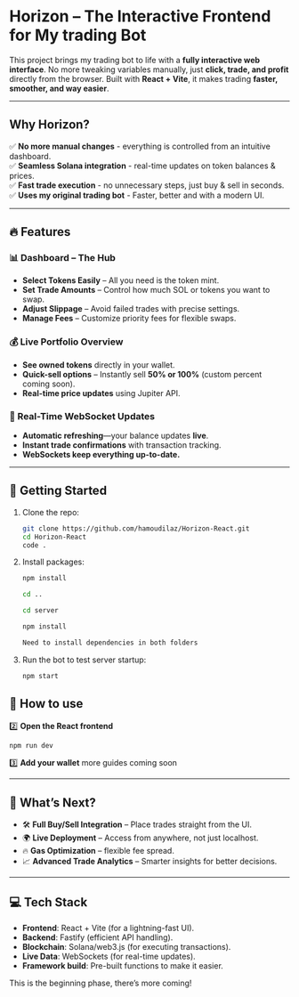 # **Horizon – The Interactive Frontend for My trading Bot**

This project brings my trading bot to life with a **fully interactive web interface**. No more tweaking variables manually, just **click, trade, and profit** directly from the browser. Built with **React + Vite**, it makes trading **faster, smoother, and way easier**.

---

## **Why Horizon?**

✅ **No more manual changes** - everything is controlled from an intuitive dashboard.  
✅ **Seamless Solana integration** - real-time updates on token balances & prices.  
✅ **Fast trade execution** - no unnecessary steps, just buy & sell in seconds.  
✅ **Uses my original trading bot** - Faster, better and with a modern UI.

---

## **🔥 Features**

### **📊 Dashboard – The Hub**

- **Select Tokens Easily** – All you need is the token mint.
- **Set Trade Amounts** – Control how much SOL or tokens you want to swap.
- **Adjust Slippage** – Avoid failed trades with precise settings.
- **Manage Fees** – Customize priority fees for flexible swaps.

### **💰 Live Portfolio Overview**

- **See owned tokens** directly in your wallet.
- **Quick-sell options** – Instantly sell **50% or 100%** (custom percent coming soon).
- **Real-time price updates** using Jupiter API.

### **📡 Real-Time WebSocket Updates**

- **Automatic refreshing**—your balance updates **live**.
- **Instant trade confirmations** with transaction tracking.
- **WebSockets keep everything up-to-date.**

---

## 🚀 Getting Started

1. Clone the repo:
   ```sh
   git clone https://github.com/hamoudilaz/Horizon-React.git
   cd Horizon-React
   code .
   ```
2. Install packages:

   ```sh
   npm install

   cd ..

   cd server

   npm install

   Need to install dependencies in both folders
   ```

3. Run the bot to test server startup:
   ```sh
   npm start
   ```

## **🚀 How to use**

2️⃣ **Open the React frontend**

```sh
npm run dev
```

3️⃣ **Add your wallet** more guides coming soon

---

## **🔮 What’s Next?**

- 🛠️ **Full Buy/Sell Integration** – Place trades straight from the UI.
- 🌍 **Live Deployment** – Access from anywhere, not just localhost.
- 🔥 **Gas Optimization** – flexible fee spread.
- 📈 **Advanced Trade Analytics** – Smarter insights for better decisions.

---

## **💻 Tech Stack**

- **Frontend**: React + Vite (for a lightning-fast UI).
- **Backend**: Fastify (efficient API handling).
- **Blockchain**: Solana/web3.js (for executing transactions).
- **Live Data**: WebSockets (for real-time updates).
- **Framework build**: Pre-built functions to make it easier.

This is the beginning phase, there’s more coming!
